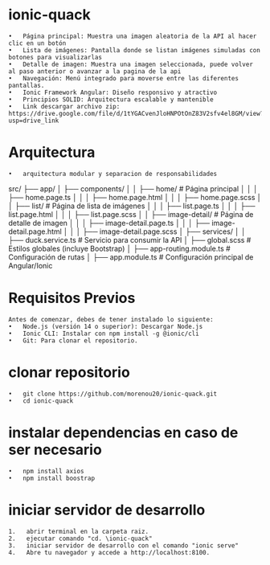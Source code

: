 # ionic-quack
	•	Página principal: Muestra una imagen aleatoria de la API al hacer clic en un botón
	•	Lista de imágenes: Pantalla donde se listan imágenes simuladas con botones para visualizarlas
	•	Detalle de imagen: Muestra una imagen seleccionada, puede volver al paso anterior o avanzar a la pagina de la api
	•	Navegación: Menú integrado para moverse entre las diferentes pantallas.
	•	Ionic Framework Angular: Diseño responsivo y atractivo
	•	Principios SOLID: Arquitectura escalable y mantenible
	•	Link descargar archivo zip: https://drive.google.com/file/d/1tYGACvenJloHNPOtOnZ83V2sfv4el8GM/view?usp=drive_link

# Arquitectura
    •   arquitectura modular y separacion de responsabilidades

src/
├── app/
│   ├── components/
│   │   ├── home/               # Página principal
│   │   │   ├── home.page.ts
│   │   │   ├── home.page.html
│   │   │   ├── home.page.scss
│   │   ├── list/               # Página de lista de imágenes
│   │   │   ├── list.page.ts
│   │   │   ├── list.page.html
│   │   │   ├── list.page.scss
│   │   ├── image-detail/       # Página de detalle de imagen
│   │   │   ├── image-detail.page.ts
│   │   │   ├── image-detail.page.html
│   │   │   ├── image-detail.page.scss
│   ├── services/
│   │   ├── duck.service.ts     # Servicio para consumir la API
│   ├── global.scss             # Estilos globales (incluye Bootstrap)
│   ├── app-routing.module.ts   # Configuración de rutas
│   ├── app.module.ts           # Configuración principal de Angular/Ionic

# Requisitos Previos

    Antes de comenzar, debes de tener instalado lo siguiente:
	•	Node.js (versión 14 o superior): Descargar Node.js
	•	Ionic CLI: Instalar con npm install -g @ionic/cli
	•	Git: Para clonar el repositorio.

# clonar repositorio
    •   git clone https://github.com/morenou20/ionic-quack.git
    •   cd ionic-quack

# instalar dependencias en caso de ser necesario
    •   npm install axios
    •   npm install boostrap

# iniciar servidor de desarrollo
    1.   abrir terminal en la carpeta raiz.
    2.   ejecutar comando "cd. \ionic-quack"
    3.   iniciar servidor de desarrollo con el comando "ionic serve"
    4.   Abre tu navegador y accede a http://localhost:8100.
